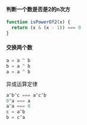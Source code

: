 #### 判断一个数是否是2的n次方

```js
function isPowerOf2(x) {
  return (x & (x - 1)) === 0
}
```


#### 交换两个数
```js
a = a ^ b
b = a ^ b
a = a ^ b
```


异或运算定律
```js
a^b^c === a^c^b
0^a === a
a^a === 0
c = a^b
b = c^a
```